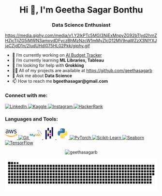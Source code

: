 <h1 align="center">Hi 👋, I'm Geetha Sagar Bonthu</h1>
<h3 align="center">Data Science Enthusiast</h3>

https://media.giphy.com/media/v1.Y2lkPTc5MGI3NjExMnpyZG92bTlyd2hmZHZjcTljZG5iMWN3amxvdDFyczBhMzNzcW1mMyZlcD12MV9naWZzX3NlYXJjaCZjdD1n/2IudUHdI075HL02Pkk/giphy.gif 

<ul>
  <li>🔭 I’m currently working on <a href="https://github.com/geethasagarb/Budget_Tracker">AI Budget Tracker</a></li>
  <li>🌱 I’m currently learning <strong>ML Libraries, Tableau</strong></li>
  <li>🤝 I’m looking for help with <strong>Grokking</strong></li>
  <li>👨‍💻 All of my projects are available at <a href="https://github.com/geethasagarb">https://github.com/geethasagarb</a></li>
  <li>💬 Ask me about <strong>Data Science</strong></li>
  <li>📫 How to reach me <strong>bgeethasagar@gmail.com</strong></li>
</ul>

<h3 align="left">Connect with me:</h3>
<p align="left">
  <a href="https://linkedin.com/in/www.linkedin.com/in/geethasagar" target="blank">
    <img align="center" src="https://raw.githubusercontent.com/rahuldkjain/github-profile-readme-generator/master/src/images/icons/Social/linked-in-alt.svg" alt="LinkedIn" height="30" width="40" />
  </a>
  <a href="https://kaggle.com/https://www.kaggle.com/geethasagarbonthu" target="blank">
    <img align="center" src="https://raw.githubusercontent.com/rahuldkjain/github-profile-readme-generator/master/src/images/icons/Social/kaggle.svg" alt="Kaggle" height="30" width="40" />
  </a>
  <a href="https://instagram.com/https://www.instagram.com/geethasagar_/" target="blank">
    <img align="center" src="https://raw.githubusercontent.com/rahuldkjain/github-profile-readme-generator/master/src/images/icons/Social/instagram.svg" alt="Instagram" height="30" width="40" />
  </a>
  <a href="https://www.hackerrank.com/https://www.hackerrank.com/bgeethasagar" target="blank">
    <img align="center" src="https://raw.githubusercontent.com/rahuldkjain/github-profile-readme-generator/master/src/images/icons/Social/hackerrank.svg" alt="HackerRank" height="30" width="40" />
  </a>
</p>

<h3 align="left">Languages and Tools:</h3>
<p align="left">
  <a href="https://aws.amazon.com" target="_blank" rel="noreferrer">
    <img src="https://raw.githubusercontent.com/devicons/devicon/master/icons/amazonwebservices/amazonwebservices-original-wordmark.svg" alt="AWS" width="40" height="40"/>
  </a>
  <a href="https://git-scm.com/" target="_blank" rel="noreferrer">
    <img src="https://www.vectorlogo.zone/logos/git-scm/git-scm-icon.svg" alt="Git" width="40" height="40"/>
  </a>
  <a href="https://www.mysql.com/" target="_blank" rel="noreferrer">
    <img src="https://raw.githubusercontent.com/devicons/devicon/master/icons/mysql/mysql-original-wordmark.svg" alt="MySQL" width="40" height="40"/>
  </a>
  <a href="https://pandas.pydata.org/" target="_blank" rel="noreferrer">
    <img src="https://raw.githubusercontent.com/devicons/devicon/2ae2a900d2f041da66e950e4d48052658d850630/icons/pandas/pandas-original.svg" alt="Pandas" width="40" height="40"/>
  </a>
  <a href="https://www.python.org" target="_blank" rel="noreferrer">
    <img src="https://raw.githubusercontent.com/devicons/devicon/master/icons/python/python-original.svg" alt="Python" width="40" height="40"/>
  </a>
  <a href="https://pytorch.org/" target="_blank" rel="noreferrer">
    <img src="https://www.vectorlogo.zone/logos/pytorch/pytorch-icon.svg" alt="PyTorch" width="40" height="40"/>
  </a>
  <a href="https://scikit-learn.org/" target="_blank" rel="noreferrer">
    <img src="https://upload.wikimedia.org/wikipedia/commons/0/05/Scikit_learn_logo_small.svg" alt="Scikit-Learn" width="40" height="40"/>
  </a>
  <a href="https://seaborn.pydata.org/" target="_blank" rel="noreferrer">
    <img src="https://seaborn.pydata.org/_images/logo-mark-lightbg.svg" alt="Seaborn" width="40" height="40"/>
  </a>
  <a href="https://www.tensorflow.org" target="_blank" rel="noreferrer">
    <img src="https://www.vectorlogo.zone/logos/tensorflow/tensorflow-icon.svg" alt="TensorFlow" width="40" height="40"/>
  </a>
</p>

<p align="center">
  <img src="https://github-readme-stats.vercel.app/api/top-langs?username=geethasagarb&show_icons=true&locale=en&layout=compact" alt="geethasagarb" />
</p>


<picture>
  <source media="(prefers-color-scheme: dark)" srcset="https://raw.githubusercontent.com/geethasagarb/geethasagarb/output/github-snake-dark.svg" />
  <source media="(prefers-color-scheme: light)" srcset="https://raw.githubusercontent.com/geethasagarb/geethasagarb/output/github-snake.svg" />
  <img alt="github-snake" src="https://raw.githubusercontent.com/geethasagarb/geethasagarb/output/github-snake.svg" />
</picture>
